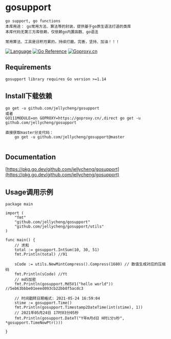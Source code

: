 # gosupport
```
go support, go functions
本库用途： go常用方法、算法等的封装，提供基于go原生语法打造的类库
本库代码无第三方库依赖，仅依赖go内置函数、go语法

常用算法、工具是日积月累的，持续打磨，完善，坚持、加油！！！

```
[![Language](https://img.shields.io/badge/Language-Go-blue.svg)](https://golang.org/)
[![Go Reference](https://pkg.go.dev/badge/github.com/jellycheng/gosupport.svg)](https://pkg.go.dev/github.com/jellycheng/gosupport)
[![Goproxy.cn](https://goproxy.cn/stats/github.com/jellycheng/gosupport/badges/download-count.svg)](https://goproxy.cn/stats/github.com/jellycheng/gosupport/badges/download-count.svg)

## Requirements
```
gosupport library requires Go version >=1.14

```

## Install下载依赖
```
go get -u github.com/jellycheng/gosupport
或者
GO111MODULE=on GOPROXY=https://goproxy.cn/,direct go get -u github.com/jellycheng/gosupport

直接获取master分支代码：
    go get -u github.com/jellycheng/gosupport@master
    
```

## Documentation
[https://pkg.go.dev/github.com/jellycheng/gosupport](https://pkg.go.dev/github.com/jellycheng/gosupport)

## Usage调用示例
```
package main

import (
	"fmt"
	"github.com/jellycheng/gosupport"
    "github.com/jellycheng/gosupport/utils"
)

func main() {
    // 求和
	total := gosupport.IntSum(10, 30, 51)
	fmt.Println(total) //91
    
    sCode := utils.NewMintCompress().Compress(1680) // 数值生成对应的压缩码
	fmt.Println(sCode) //Yt
	// md5加密
	fmt.Println(gosupport.Md5V1("hello world")) //5eb63bbbe01eeed093cb22bb8f5acdc3

    // 时间戳转日期格式: 2021-05-24 16:59:04
    stime := gosupport.Time()
    fmt.Println(gosupport.Timestamp2DateTime(int(stime), 1))
    // 2021年05月24日 17时03分05秒
    fmt.Println(gosupport.DateT("Y年m月d日 H时i分s秒", *gosupport.TimeNowPtr()))

}

```

